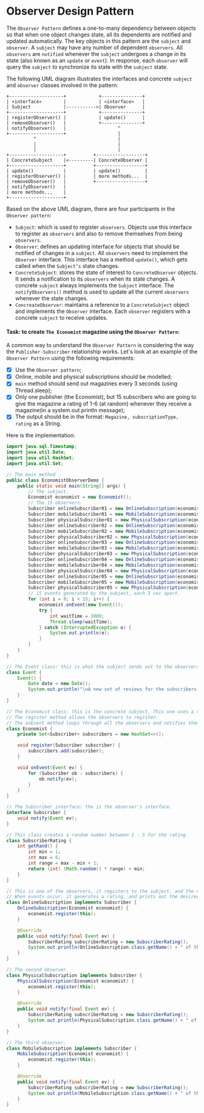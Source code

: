 # Observer Design Pattern

The `Observer Pattern` defines a one-to-many dependency between objects so that when one object changes state, all its dependents
are notified and updated automatically.
The key objects in this pattern are the `subject` and `observer`.
A `subject` may have any number of dependent `observers`.
All `observers` are `notified` whenever the `subject` undergoes a change in its state (also known as an `update` or `event`).
In response, each `observer` will query the `subject` to synchronize its state with the `subject` state.

The following UML diagram illustrates the interfaces and concrete `subject` and `observer` classes involved in the pattern:
```
+--------------------+            +---------------+
| «interface»        |            | «interface»   |
| Subject            |----------->| Observer      |
+--------------------+            +---------------+
| registerObserver() |            | update()      |
| removeObserver()   |            +---------------+
| notifyObserver()   |                   ^
+--------------------+                   |
          ^                              |
          |                              |
          |                              |
+--------------------+          +------------------+
| ConcreteSubject    |<---------| ConcreteObserver |
+--------------------+          +------------------+
| update()           |          | update()         |
| registerObserver() |          | more methods...  |
| removeObserver()   |          +------------------+
| notifyObserver()   |
| more methods...    |
+--------------------+
```
Based on the above UML diagram, there are four participants in the `Observer pattern`:
- `Subject`: which is used to register `observers`. Objects use this interface to register as `observers` and also to remove themselves from being `observers`.
- `Observer`: defines an updating interface for objects that should be notified of changes in a `subject`. All `observers` need to
implement the `Observer` interface. This interface has a method `update()`, which gets called when the `Subject’s` state changes.
- `ConcreteSubject`: stores the state of interest to `ConcreteObserver` objects. It sends a notification to its `observers` when its state changes. A concrete `subject` always implements the `Subject` interface. The `notifyObservers()` method is used to update
all the current `observers` whenever the state changes.
- `ConcreateObserver`: maintains a reference to a `ConcreteSubject` object and implements the `Observer` interface. Each `observer` registers with a concrete `subject` to receive updates.

#### Task: to create `The Economist` magazine using the `Observer Pattern`:

A common way to understand the `Observer Pattern` is considering the way the `Publisher-Subscriber` relationship works.
Let's look at an example of the `Observer Pattern` using the following requirements:
- [x] Use the `Observer pattern`;
- [x] Online, mobile and physical subscriptions should be modelled;
- [x] `main` method should send out magazines every 3 seconds (using Thread.sleep);
- [x] Only one publisher (the Economist), but 15 subscribers who are going to give the magazine a rating of 1-6 (at random) whenever they receive a magazine(in a system.out.println message);
- [x] The output should be in the format: `Magazine, subscriptionType, rating` as a String.

Here is the implementation:
```java
import java.sql.Timestamp;
import java.util.Date;
import java.util.HashSet;
import java.util.Set;

// The main method
public class EconomistObserverDemo {
    public static void main(String[] args) {
        // The subject.
        Economist economist = new Economist();
        // The 15 observers.
        Subscriber onlineSubscriber01 = new OnlineSubscription(economist);
        Subscriber mobileSubscriber01 = new MobileSubscription(economist);
        Subscriber physicalSubscriber01 = new PhysicalSubscription(economist);
        Subscriber onlineSubscriber02 = new OnlineSubscription(economist);
        Subscriber mobileSubscriber02 = new MobileSubscription(economist);
        Subscriber physicalSubscriber02 = new PhysicalSubscription(economist);
        Subscriber onlineSubscriber03 = new OnlineSubscription(economist);
        Subscriber mobileSubscriber03 = new MobileSubscription(economist);
        Subscriber physicalSubscriber03 = new PhysicalSubscription(economist);
        Subscriber onlineSubscriber04 = new OnlineSubscription(economist);
        Subscriber mobileSubscriber04 = new MobileSubscription(economist);
        Subscriber physicalSubscriber04 = new PhysicalSubscription(economist);
        Subscriber onlineSubscriber05 = new OnlineSubscription(economist);
        Subscriber mobileSubscriber05 = new MobileSubscription(economist);
        Subscriber physicalSubscriber05 = new PhysicalSubscription(economist);
        // 15 events generated by the subject, each 3 sec apart.
        for (int i = 0; i < 15; i++) {
            economist.onEvent(new Event());
            try {
                int waitTime = 3000;
                Thread.sleep(waitTime);
            } catch (InterruptedException e) {
                System.out.println(e);
            }
        }
    }
}

// The Event class: this is what the subject sends out to the observers.
class Event {
    Event() {
        Date date = new Date();
        System.out.println("\nA new set of reviews for the subscribers of magazines at: " + new Timestamp(date.getTime()));
    }
}

// The Economist class: this is the concrete subject. This one uses a Set of Subscribers, but this could also be a List.
// The register method allows the observers to register.
// The onEvent method loops through all the observers and notifies them of the event if they are registered.
class Economist {
    private Set<Subscriber> subscribers = new HashSet<>();

    void register(Subscriber subscriber) {
        subscribers.add(subscriber);
    }

    void onEvent(Event ev) {
        for (Subscriber ob : subscribers) {
            ob.notify(ev);
        }
    }
}

// The Subscriber interface: the is the observer's interface.
interface Subscriber {
    void notify(Event ev);
}

// This class creates a random number between 1 - 5 for the rating.
class SubscriberRating {
    int getRand() {
        int min = 1;
        int max = 6;
        int range = max - min + 1;
        return (int) (Math.random() * range) + min;
    }
}

// This is one of the observers, it registers to the subject, and the notify method listens out for the events.
// When events occur, it generates a rating, and prints out the desired String.
class OnlineSubscription implements Subscriber {
    OnlineSubscription(Economist economist) {
        economist.register(this);
    }

    @Override
    public void notify(final Event ev) {
        SubscriberRating subscriberRating = new SubscriberRating();
        System.out.println(OnlineSubscription.class.getName() + " of the Economist gives a rating: " + subscriberRating.getRand());
    }
}

// The second observer.
class PhysicalSubscription implements Subscriber {
    PhysicalSubscription(Economist economist) {
        economist.register(this);
    }

    @Override
    public void notify(final Event ev) {
        SubscriberRating subscriberRating = new SubscriberRating();
        System.out.println(PhysicalSubscription.class.getName() + " of the Economist gives a rating: " + subscriberRating.getRand());
    }
}

// The third observer.
class MobileSubscription implements Subscriber {
    MobileSubscription(Economist economist) {
        economist.register(this);
    }

    @Override
    public void notify(final Event ev) {
        SubscriberRating subscriberRating = new SubscriberRating();
        System.out.println(MobileSubscription.class.getName() + " of the Economist gives a rating: " + subscriberRating.getRand());
    }
}
```
